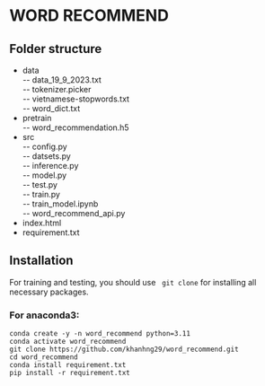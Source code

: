 # WORD RECOMMEND

## Folder structure
- data <br>
  -- data_19_9_2023.txt <br>
  -- tokenizer.picker <br>
  -- vietnamese-stopwords.txt <br>
  -- word_dict.txt <br>
- pretrain <br>
  -- word_recommendation.h5 <br>
- src <br>
  -- config.py <br>
  -- datsets.py <br>
  -- inference.py <br>
  -- model.py  <br>
  -- test.py  <br>
  -- train.py <br>
  -- train_model.ipynb <br>
  -- word_recommend_api.py <br>
- index.html <br>
- requirement.txt <br>


## Installation
For training and testing, you should use ``` git clone``` for 
installing all necessary packages.
### For anaconda3:
```
conda create -y -n word_recommend python=3.11
conda activate word_recommend
git clone https://github.com/khanhng29/word_recommend.git
cd word_recommend
conda install requirement.txt
pip install -r requirement.txt
```

  
